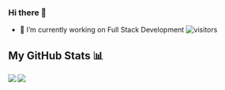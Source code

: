 ### Hi there 👋


<!-- **rachna23jain** is a ✨ _special_ ✨ repository because its `README.md` (this file) appears on your GitHub profile. -->


- 🔭 I’m currently working on Full Stack Development
![visitors](https://visitor-badge.glitch.me/badge?page_id=rachna23jain.rachna23jain)




## My GitHub Stats 📊
<a href="https://github.com/rachna23jain/github-readme-stats">
  <img align="left" src="https://github-readme-stats.vercel.app/api?username=rachna23jain&count_private=true&show_icons=true&theme=radical" />
</a>
<a href="https://github.com/rachna23jain/convoychat">
  <img align="center" src="https://github-readme-stats.vercel.app/api/top-langs/?username=rachna23jain" />
</a>

